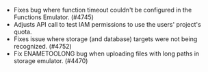 - Fixes bug where function timeout couldn't be configured in the Functions Emulator. (#4745)
- Adjusts API call to test IAM permissions to use the users' project's quota.
- Fixes issue where storage (and database) targets were not being recognized. (#4752)
- Fix ENAMETOOLONG bug when uploading files with long paths in storage emulator. (#4470)
